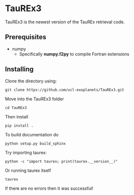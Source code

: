 # TauREx3

TauREx3 is the newest version of the TauREx retrieval code.

## Prerequisites

* numpy
    - Specifically **numpy.f2py** to compile Fortran extensions



## Installing

Clone the directory using:

```
git clone https://github.com/ucl-exoplanets/TauREx3.git
```

Move into the TauREx3 folder

```
cd TauREx3
```

Then install

```
pip install .
```

To build documentation do

```
python setup.py build_sphinx
```


Try importing taurex:

```
python -c "import taurex; print(taurex.__version__)"
```

Or running taurex itself

```
taurex
```

If there are no errors then it was successful!